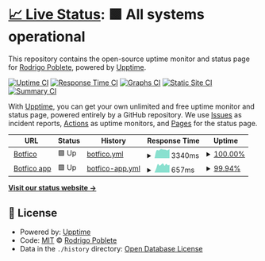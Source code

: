 # [📈 Live Status](https://demo.upptime.js.org): <!--live status--> **🟩 All systems operational**

This repository contains the open-source uptime monitor and status page for [Rodrigo Poblete](https://demo.upptime.js.org), powered by [Upptime](https://github.com/upptime/upptime).

[![Uptime CI](https://github.com/rodrigoDev0n/upptime/workflows/Uptime%20CI/badge.svg)](https://github.com/rodrigoDev0n/upptime/actions?query=workflow%3A%22Uptime+CI%22)
[![Response Time CI](https://github.com/rodrigoDev0n/upptime/workflows/Response%20Time%20CI/badge.svg)](https://github.com/rodrigoDev0n/upptime/actions?query=workflow%3A%22Response+Time+CI%22)
[![Graphs CI](https://github.com/rodrigoDev0n/upptime/workflows/Graphs%20CI/badge.svg)](https://github.com/rodrigoDev0n/upptime/actions?query=workflow%3A%22Graphs+CI%22)
[![Static Site CI](https://github.com/rodrigoDev0n/upptime/workflows/Static%20Site%20CI/badge.svg)](https://github.com/rodrigoDev0n/upptime/actions?query=workflow%3A%22Static+Site+CI%22)
[![Summary CI](https://github.com/rodrigoDev0n/upptime/workflows/Summary%20CI/badge.svg)](https://github.com/rodrigoDev0n/upptime/actions?query=workflow%3A%22Summary+CI%22)

With [Upptime](https://upptime.js.org), you can get your own unlimited and free uptime monitor and status page, powered entirely by a GitHub repository. We use [Issues](https://github.com/rodrigoDev0n/upptime/issues) as incident reports, [Actions](https://github.com/rodrigoDev0n/upptime/actions) as uptime monitors, and [Pages](https://demo.upptime.js.org) for the status page.

<!--start: status pages-->
<!-- This summary is generated by Upptime (https://github.com/upptime/upptime) -->
<!-- Do not edit this manually, your changes will be overwritten -->
<!-- prettier-ignore -->
| URL | Status | History | Response Time | Uptime |
| --- | ------ | ------- | ------------- | ------ |
| <img alt="" src="https://icons.duckduckgo.com/ip3/www.botfico.com.ico" height="13"> [Botfico](https://www.botfico.com) | 🟩 Up | [botfico.yml](https://github.com/rodrigoDev0n/upptime/commits/HEAD/history/botfico.yml) | <details><summary><img alt="Response time graph" src="./graphs/botfico/response-time-week.png" height="20"> 3340ms</summary><br><a href="https://rodrigoDev0n.github.io/upptime/history/botfico"><img alt="Response time 3313" src="https://img.shields.io/endpoint?url=https%3A%2F%2Fraw.githubusercontent.com%2FrodrigoDev0n%2Fupptime%2FHEAD%2Fapi%2Fbotfico%2Fresponse-time.json"></a><br><a href="https://rodrigoDev0n.github.io/upptime/history/botfico"><img alt="24-hour response time 3587" src="https://img.shields.io/endpoint?url=https%3A%2F%2Fraw.githubusercontent.com%2FrodrigoDev0n%2Fupptime%2FHEAD%2Fapi%2Fbotfico%2Fresponse-time-day.json"></a><br><a href="https://rodrigoDev0n.github.io/upptime/history/botfico"><img alt="7-day response time 3340" src="https://img.shields.io/endpoint?url=https%3A%2F%2Fraw.githubusercontent.com%2FrodrigoDev0n%2Fupptime%2FHEAD%2Fapi%2Fbotfico%2Fresponse-time-week.json"></a><br><a href="https://rodrigoDev0n.github.io/upptime/history/botfico"><img alt="30-day response time 3313" src="https://img.shields.io/endpoint?url=https%3A%2F%2Fraw.githubusercontent.com%2FrodrigoDev0n%2Fupptime%2FHEAD%2Fapi%2Fbotfico%2Fresponse-time-month.json"></a><br><a href="https://rodrigoDev0n.github.io/upptime/history/botfico"><img alt="1-year response time 3313" src="https://img.shields.io/endpoint?url=https%3A%2F%2Fraw.githubusercontent.com%2FrodrigoDev0n%2Fupptime%2FHEAD%2Fapi%2Fbotfico%2Fresponse-time-year.json"></a></details> | <details><summary><a href="https://rodrigoDev0n.github.io/upptime/history/botfico">100.00%</a></summary><a href="https://rodrigoDev0n.github.io/upptime/history/botfico"><img alt="All-time uptime 100.00%" src="https://img.shields.io/endpoint?url=https%3A%2F%2Fraw.githubusercontent.com%2FrodrigoDev0n%2Fupptime%2FHEAD%2Fapi%2Fbotfico%2Fuptime.json"></a><br><a href="https://rodrigoDev0n.github.io/upptime/history/botfico"><img alt="24-hour uptime 100.00%" src="https://img.shields.io/endpoint?url=https%3A%2F%2Fraw.githubusercontent.com%2FrodrigoDev0n%2Fupptime%2FHEAD%2Fapi%2Fbotfico%2Fuptime-day.json"></a><br><a href="https://rodrigoDev0n.github.io/upptime/history/botfico"><img alt="7-day uptime 100.00%" src="https://img.shields.io/endpoint?url=https%3A%2F%2Fraw.githubusercontent.com%2FrodrigoDev0n%2Fupptime%2FHEAD%2Fapi%2Fbotfico%2Fuptime-week.json"></a><br><a href="https://rodrigoDev0n.github.io/upptime/history/botfico"><img alt="30-day uptime 100.00%" src="https://img.shields.io/endpoint?url=https%3A%2F%2Fraw.githubusercontent.com%2FrodrigoDev0n%2Fupptime%2FHEAD%2Fapi%2Fbotfico%2Fuptime-month.json"></a><br><a href="https://rodrigoDev0n.github.io/upptime/history/botfico"><img alt="1-year uptime 100.00%" src="https://img.shields.io/endpoint?url=https%3A%2F%2Fraw.githubusercontent.com%2FrodrigoDev0n%2Fupptime%2FHEAD%2Fapi%2Fbotfico%2Fuptime-year.json"></a></details>
| <img alt="" src="https://icons.duckduckgo.com/ip3/certificacion.botfico.com.ico" height="13"> [Botfico app](http://certificacion.botfico.com) | 🟩 Up | [botfico-app.yml](https://github.com/rodrigoDev0n/upptime/commits/HEAD/history/botfico-app.yml) | <details><summary><img alt="Response time graph" src="./graphs/botfico-app/response-time-week.png" height="20"> 657ms</summary><br><a href="https://rodrigoDev0n.github.io/upptime/history/botfico-app"><img alt="Response time 525" src="https://img.shields.io/endpoint?url=https%3A%2F%2Fraw.githubusercontent.com%2FrodrigoDev0n%2Fupptime%2FHEAD%2Fapi%2Fbotfico-app%2Fresponse-time.json"></a><br><a href="https://rodrigoDev0n.github.io/upptime/history/botfico-app"><img alt="24-hour response time 645" src="https://img.shields.io/endpoint?url=https%3A%2F%2Fraw.githubusercontent.com%2FrodrigoDev0n%2Fupptime%2FHEAD%2Fapi%2Fbotfico-app%2Fresponse-time-day.json"></a><br><a href="https://rodrigoDev0n.github.io/upptime/history/botfico-app"><img alt="7-day response time 657" src="https://img.shields.io/endpoint?url=https%3A%2F%2Fraw.githubusercontent.com%2FrodrigoDev0n%2Fupptime%2FHEAD%2Fapi%2Fbotfico-app%2Fresponse-time-week.json"></a><br><a href="https://rodrigoDev0n.github.io/upptime/history/botfico-app"><img alt="30-day response time 525" src="https://img.shields.io/endpoint?url=https%3A%2F%2Fraw.githubusercontent.com%2FrodrigoDev0n%2Fupptime%2FHEAD%2Fapi%2Fbotfico-app%2Fresponse-time-month.json"></a><br><a href="https://rodrigoDev0n.github.io/upptime/history/botfico-app"><img alt="1-year response time 525" src="https://img.shields.io/endpoint?url=https%3A%2F%2Fraw.githubusercontent.com%2FrodrigoDev0n%2Fupptime%2FHEAD%2Fapi%2Fbotfico-app%2Fresponse-time-year.json"></a></details> | <details><summary><a href="https://rodrigoDev0n.github.io/upptime/history/botfico-app">99.94%</a></summary><a href="https://rodrigoDev0n.github.io/upptime/history/botfico-app"><img alt="All-time uptime 99.92%" src="https://img.shields.io/endpoint?url=https%3A%2F%2Fraw.githubusercontent.com%2FrodrigoDev0n%2Fupptime%2FHEAD%2Fapi%2Fbotfico-app%2Fuptime.json"></a><br><a href="https://rodrigoDev0n.github.io/upptime/history/botfico-app"><img alt="24-hour uptime 99.56%" src="https://img.shields.io/endpoint?url=https%3A%2F%2Fraw.githubusercontent.com%2FrodrigoDev0n%2Fupptime%2FHEAD%2Fapi%2Fbotfico-app%2Fuptime-day.json"></a><br><a href="https://rodrigoDev0n.github.io/upptime/history/botfico-app"><img alt="7-day uptime 99.94%" src="https://img.shields.io/endpoint?url=https%3A%2F%2Fraw.githubusercontent.com%2FrodrigoDev0n%2Fupptime%2FHEAD%2Fapi%2Fbotfico-app%2Fuptime-week.json"></a><br><a href="https://rodrigoDev0n.github.io/upptime/history/botfico-app"><img alt="30-day uptime 99.92%" src="https://img.shields.io/endpoint?url=https%3A%2F%2Fraw.githubusercontent.com%2FrodrigoDev0n%2Fupptime%2FHEAD%2Fapi%2Fbotfico-app%2Fuptime-month.json"></a><br><a href="https://rodrigoDev0n.github.io/upptime/history/botfico-app"><img alt="1-year uptime 99.92%" src="https://img.shields.io/endpoint?url=https%3A%2F%2Fraw.githubusercontent.com%2FrodrigoDev0n%2Fupptime%2FHEAD%2Fapi%2Fbotfico-app%2Fuptime-year.json"></a></details>

<!--end: status pages-->

[**Visit our status website →**](https://demo.upptime.js.org)

## 📄 License

- Powered by: [Upptime](https://github.com/upptime/upptime)
- Code: [MIT](./LICENSE) © [Rodrigo Poblete](https://demo.upptime.js.org)
- Data in the `./history` directory: [Open Database License](https://opendatacommons.org/licenses/odbl/1-0/)

